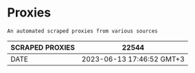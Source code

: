 # Proxies
    An automated scraped proxies from various sources

| SCRAPED PROXIES | 22544            |
|-----------------|---------------------------|
| DATE            | 2023-06-13 17:46:52 GMT+3          |